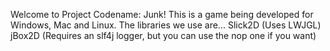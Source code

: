 Welcome to Project Codename: Junk!
This is a game being developed for Windows, Mac and Linux.
The libraries we use are...
Slick2D (Uses LWJGL)
jBox2D (Requires an slf4j logger, but you can use the nop one if you want)

